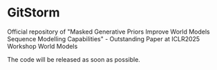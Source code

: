 # GitStorm
Official repository of "Masked Generative Priors Improve World Models Sequence Modelling Capabilities" - Outstanding Paper at ICLR2025 Workshop World Models


The code will be released as soon as possible. 
